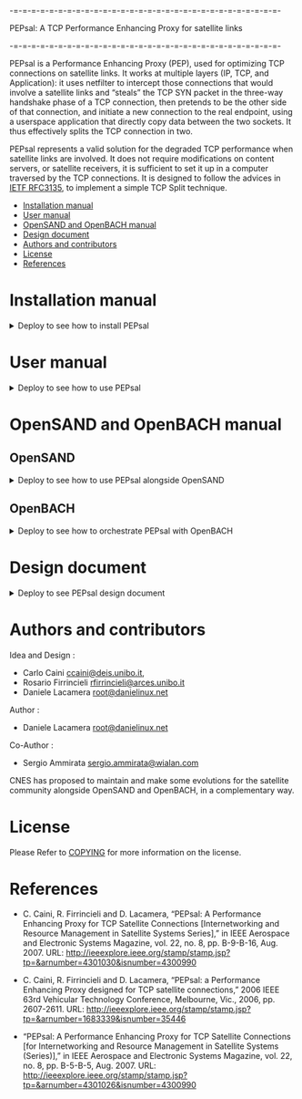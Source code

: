 -=-=-=-=-=-=-=-=-=-=-=-=-=-=-=-=-=-=-=-=-=-=-=-=-=-=-=-=-=-=-

PEPsal: A TCP Performance Enhancing Proxy for satellite links

-=-=-=-=-=-=-=-=-=-=-=-=-=-=-=-=-=-=-=-=-=-=-=-=-=-=-=-=-=-=-

PEPsal is a Performance Enhancing Proxy (PEP), used for optimizing TCP connections on satellite links. It works at multiple layers (IP, TCP, and Application): it uses netfilter to intercept those connections that would involve a satellite links and “steals” the TCP SYN packet in the three-way handshake phase of a TCP connection, then pretends to be the other side of that connection, and initiate a new connection to the real endpoint, using a userspace application that directly copy data between the two sockets. It thus effectively splits the TCP connection in two.

PEPsal represents a valid solution for the degraded TCP performance when satellite links are involved. It does not require modifications on content servers, or satellite receivers, it is sufficient to set it up in a computer traversed by the TCP connections.
It is designed to follow the advices in [IETF RFC3135](https://datatracker.ietf.org/doc/html/rfc3135), to implement a simple TCP Split technique.

- [Installation manual](#installation-manual)
- [User manual](#user-manual)
- [OpenSAND and OpenBACH manual](#opensand-and-openbach-manual)
- [Design document](#design-document)
- [Authors and contributors](#authors-and-contributors)
- [License](#license)
- [References](#references)

# Installation manual

<details><summary>Deploy to see how to install PEPsal</summary>

## Requirements

### Computers

PEPsal can be installed on any number of machines. If it installed on one side of a link, the TCP connections will be accelerated only in one way. If it is installed on both ends of the link (symmetrical PEP), the TCP connections will be accelerated both ways.

### Operating System

PEPsal is distributed in debian packages compatible with Ubuntu.

For any other distribution/version, the source code is available for [compilation](#pepsal-compilation).

## PEPsal installation

PEPsal is distributed via debian packages, stored in the Net4Sat depository.

To get these packages, add this repository to the APT sources list:

On Ubuntu 20.04 LTS or upper

> sudo mkdir /etc/apt/keyrings
> curl -sS https://raw.githubusercontent.com/CNES/net4sat-packages/master/gpg/net4sat.gpg.key | gpg --dearmor | sudo dd of=/etc/apt/keyrings/net4sat.gpg
> cat << EOF | sudo tee /etc/apt/sources.list.d/github.net4sat.sources
Types: deb
URIs: https://raw.githubusercontent.com/CNES/net4sat-packages/master/focal/
Suites: focal
Components: stable
Signed-By: /etc/apt/keyrings/net4sat.gpg
EOF

Change focal by jammy if appropriate.

Update the apt cache after adding the new repository, and install the pepsal package:

> sudo apt-get update
> sudo apt-get install pepsal

After installation, PEPsal should be running in the background as a service.

## PEPsal compilation

PEPsal is configured to be built through the use of [autotools](https://www.gnu.org/software/automake/manual/html_node/Autotools-Introduction.html). The barebone instructions required to start building PEPsal are coalesced into the `autogen.sh` executable file; so it is usually sufficient to run:

> ./autogen.sh
> make

In order to build the `pepsal` binary into the `src` directory. Optionally, installing PEPsal system-wide can be done with:

> sudo make install

But the purpose of the `autogen.sh` script is to build and run the `configure` script that will ultimately generate the necessary Makefiles needed to build PEPsal. The `configure` script is responsible to parametrize various compilation and installation options. Among them you'll find the following complite-time switches adding features into PEPsal:

- *--enable-dst-in-key*: use both source *and* destination IP and port as the hashtable key instead of only the source ones. Makes for more reliable proxy finds but doubles key storage.
- *--enable-syslog*: link against syslog to be used as a log output mecanism.
- *--enable-stderr-logging*: use stderr as a log output mecanism.

Note that no using *--enable-syslog* not *--enable-stderr-logging* will completely disable logging from PEPsal and the *-v* command-line parameter will thus have no observable effect.

To select these options, simply pass them to the `configure` script:

> ./autogen.sh
> ./configure CFLAGS="-O3 -g0" --prefix=/usr/lib/ --enable-dst-in-key --enable-stderr-logging

Note that the `autogen.sh` script pass all its parameters to the `configure` script once built. So the above example can be shortened to:

> ./autogen.sh CFLAGS="-O3 -g0" --prefix=/usr/lib/ --enable-dst-in-key --enable-stderr-logging

</details>

# User manual

<details><summary>Deploy to see how to use PEPsal</summary>

By default, PEPsal will be launched as a service, running the pepsal binary as a daemon. The listening socket is bound to every interfaces and opened as an AF_INET6 socket in order to handle both IPv4 and IPv6 incoming connexions. You can also stop the service and run the binary manually if desired.

## Parameters

PEPsal binary can be run with the following optional parameters:
- *-d* (daemon): run the binary in the background.
- *-v* (verbose): enable printing debug statements.
- *-h* (help): print the usage, and exit.
- *-V* (version): print version, and exit.
- *-p* (port): the PEP listening port (by default, *5000*).
- *-c* (max_conns): maximum number of connections allowed (by default, 2112).
- *-l* (logfile): file to log periodic dumps of the syn table.
- *-g* (gc_interval): connections garbage collector that removes no longer active entries from hash tables every gc_interval seconds. (by default, 15 hours).
- *-t* (pending_lifetime): maximum lifetime of a stale connection before being garbage collected. (by default, 5 hours).
- *-T* (threads): amount of worker threads to use.
- *-f* (fastopen): enable using TCP FastOpen on listening and outgoing sockets (must also be enabled at OS level).
- *-n* (nodelay): enable TCP no delay option on outgoing sockets.
- *-q* (quickack): enable TCP quick ACK option on outgoing sockets.
- *-k* (cork): enable TCP CORK option on outgoing sockets.
- *-C* (algorithm): name of the TCP congestion control algorithm to use on outgoing sockets.
- *-m* (mss): enable the TCP maximum segment size option on outgoing sockets and set it to mss bytes.
- *-M* (monitoring_pid): enable alert on process id PID when reaching close to max_conns opened connections (SIGUSR1 will be sent when reaching 99% of opened connections and SIGUSR2 when capacity drops back to 95%).
- *-s*: (interface): name of interface to sniff and extract ethernet or IP options from SYN packets in order to replicate them on outgoing sockets.


When launching PEPsal manually, provide the relevant parameters on the command-line. When running PEPsal as a service, the recommended approach is to use a [drop-in configuration file](https://www.freedesktop.org/software/systemd/man/latest/systemd.unit.html#id-1.14.3) to override the necessary environment variables, or rewrite the `ExecStart` command if you deem it necessary. An example drop-in file is available in the `conf` directory as `conf/pepsal.conf`. Make sure to let systemd know of your changes by issuing the `systemctl daemon-reload` command.

## Network Configuration

### Routing packets to PEPsal

Besides from running the binary, the traffic to optimize must be redirected to the PEPsal interface. This redirection is done by netfilter, and must be supplemented by the use of the `ip rule` and `ip route` commands.

To effectively direct these packets to PEPsal, they have to be routed to the local lo interface. Netfilter allows to put a specific fwmark on a connection, then a default route must be specified for packets with that specific fwmark, so that the routing of other packets is not disturbed. To instruct the kernel to use a particular routing table (not the default) for marked packets, run the following command:

> ip rule add fwmark 1 lookup 100

This commands tells the kernel to use the routing table number 100, when routing packets with a forwarding mark equal to 1.

Finally, a default route must be added to this new table, telling the kernel to route all packets to the loopback interface:

> ip route add local default dev lo table 100

These two commands must be configured only one time, since they are valid for all PEPsal traffic.

### Using iptables to Set a Fwmark

The target to use to redirect traffic to PEPsal is *TPROXY*, which can be used only in the *PREROUTING* chain (that treats packets before being routed) of the mangle table. This target receives two parameters: the port to which redirect the traffic (the port of PEPsal), and a mark to set to the packets.  Make sure to match the value of the mark in the iptables rule to the value used in the `ip rule` command shown above.

As filter, any rule can be used: incoming interface, source address and/or port, destination address and/or port. In any case, since only TCP traffic is optimized, it is recommended to specify it to avoid unnecessary processing.

For example, to filter all incoming traffic on the interface *eth0*, the command to add this rule is:

> iptables -A PREROUTING -t mangle -p tcp -i eth0 -j TPROXY --on-port 5000 --tproxy-mark 1

Any number of iptables rules can be added, to filter any type of traffic.

### Using nftables to Set a Fwmark

Similarly to iptables, nftables has a *tproxy* action that allows redirecting traffic to another port on the local machine. This action must be coupled with a *meta mark set* action to replicate the `--tproxy-mark` option of iptables.

The easiest way to setup the rules is to have a dedicated chain executing the
*tproxy* action and filter incomming packets to redirect them to this chain.
Using conntrack's `ct` actions also enables tracking of which connections went
into PEPsal and which didn't so it's possible to avoid a RST in case
connections limits are to be implemented.

An example configuration file for nftables could look like:

> flush ruleset
>
> table inet mangle {
>   chain INTERCEPT {
>     meta protocol ip meta l4proto tcp tproxy ip to 127.0.0.1:5000 meta mark set ct mark accept
>   }
>
>   chain COUNT {
>     ct count 2000 ct mark set 1 jump INTERCEPT
>     return
>   }
>
>   chain PREROUTING {
>     type filter hook prerouting priority mangle; policy accept;
>     ct mark 123 accept
>     ct mark 1 jump INTERCEPT
>     iifname "eth0" meta l4proto tcp jump COUNT
>     ct mark set 123 accept
>   }
> }

The *COUNT* chain is optional and can be skipped by using

> iifname "eth0" meta l4proto tcp ct mark set 1 jump INTERCEPT

as the main filtering rule instead.

### Exemple of IPV6 configuration

By default PEPsal listens on all interfaces using an *AF_INET6* socket to accept both IPv4 and IPv6 incomming connections.

In order to redirect IPv6 traffic to PEPsal, it is necessary to mimic the steps used to configure IPv4 traffic forwarding.

The `ip rule` and `ip route` commands need to be run in IPv6 mode as well:

> ip -6 rule add fwmark 1 lookup 100
> ip -6 route add local default dev lo table 100

And the netfilter rules need to adapted for IPv6 traffic as well.

When using iptables, add the following rule, on the same template as the IPv4 one:

> ip6tables -A PREROUTING -t mangle -p tcp -i eth0 -j TPROXY --on-port 5000 --tproxy-mark 1

When using nftables, add the following rule to the *INTERCEPT* chain:

> meta protocol ip6 meta l4proto tcp tproxy ip6 to [::1]:5000 meta mark set ct mark accept

All other filtering rules leading to the *INTERCEPT* chain will automatically handle IPv6 traffic as well.

### Configuration example for IP options duplication

In order for PEPsal to replicate some TCP or IP header options, a dummy interface needs to be created to intercept SYN packets and extract relevant information before forwarding them to the outgoing socket generated by PEPsal.

For example, to duplicate IP TOS field through PEPsal, on the machine running pepsal a dummy interface is created and assign a sniffing ip address:

> ip link add pepsalsniffer type dummy
> ip addr add 10.10.42.1/24 dev pepsalsniffer
> ip link set pepsalsniffer up

In addition to creating the dummy interface, SYN packets must be intercepted by this interface before being directed to PEPsal. By utilizing IPtables, the following commands can be executed to implement these rules:

> iptables -t mangle -A PREROUTING -p tcp -i eth0 -m state --state NEW -j TEE --gateway 10.10.42.42
> iptables -t mangle -A PREROUTING -p tcp -i eth0 -j TPROXY --on-port 5000 --tproxy-mark 1

The first command duplicates every SYN packet and tries to route it to the designated gateway IP address. Since this address can be routed through the dummy interface, the duplicated SYN packet is handed to this interface and PEPsal will be able to sniff it and extract relevant options from the headers.

Since the *TEE* action is not final, the packet subsequently proceeds to the second rule to be redirected to PEPsal.

When using nftables, adding the following rule at the top of the *INTERCEPT*
chain is enough:

> ct state new dup to 10.10.42.42 device pepsalsniffer

This rule will filter out established connections, leaving only the SYN packets to be duplicated into the *pepsalsniffer* interface.

Before starting PEPsal service, the dummy interface needs to be specified as a parameter for the service. This can be accomplished as follows:

> echo "Environment="'"'"interface=pepsalsniffer"'"' >> /etc/systemd/system/pepsal.service.d/pepsal.conf
> systemctl daemon-reload

</details>

# OpenSAND and OpenBACH manual

## OpenSAND

<details><summary>Deploy to see how to use PEPsal alongside OpenSAND</summary>

Using PEPsal alongside OpenSAND requires no specific configuration in order to work. This page shows an example of a typical use-case.

The image below depicts the architecture used.

![Architecture OpenSAND](archi_opensand.png)

OpenSAND is installed on three machines, ST, GW and SAT. These machines are linked by the OpenSAND emulation network; when the emulation is running (on IP mode), the GW and ST are linked via a tunnel, through the interface *opensand_tun* on each of these machines. Two workstations are connected to the LAN networks of the ST and GW, and act as client and server, respectively.

In order to accelerate the traffic that passes through the OpenSAND tunnel, PEPsal must be installed on the ST and on the GW.

To capture the traffic that passes between the ST and the GW, then all the traffic that enters via *opensand_tun* and the LAN interface must be redirected toward PEPsal on each machine. The rules to add on each of the GWs and STs:

> iptables -A PREROUTING -t mangle -p tcp -i opensand_tun -j TPROXY --on-port 5000 --tproxy-mark 1

> iptables -A PREROUTING -t mangle -p tcp -i lan_interface -j TPROXY --on-port 5000 --tproxy-mark 1

where lan_interface must be replaced by the real name of the OpenSAND LAN interface on the machine. In order to route the packets to the local PEPsal socket, the following commands must also be executed:

> ip rule add fwmark 1 lookup 100

> ip route add local 0.0.0.0/0 dev lo table 100

For more information about these commands, refer to the [User manual](#user-manual).

Finally, if the GW is to be used as the network gateway by the ST (or the WS-ST), then all the traffic on OpenSAND must be redirected to the GW, and translated with NAT. To redirect all trafic via the GW on OpenSAND, with the advanced mode enabled, go to the Configuration tab, and then click on Advanced. On the Topology tab, Sarp section, set default to 0. To NAT the traffic on the GW, coming from the ST, add the following iptables rule:

> iptables -A POSTROUTING -t nat -s X.X.X.X/X_IP -o out_interface -j MASQUERADE --random

where X.X.X.X/X must be replaced by the ST LAN network address (for example, 192.168.19.0/24), and out_interface by the interface connecting the GW to the external network.

</details>

## OpenBACH

<details><summary>Deploy to see how to orchestrate PEPsal with OpenBACH</summary>

OpenBACH can be used to orchestrate PEPsal.

It provides running code and specific examples through the exploitation of *executors*.

Please refer to OpenBACH repository for more information.

</details>

# Design document

<details><summary>Deploy to see PEPsal design document</summary>

![PEPsal architecture](pepsal_archi.png)

## Network level

Incoming packets are usually handled by the kernel, and are not accessible to the user to modify. In Linux, it is possible to configure the behaviour of the packets (e.g. routing) using the framework Netfilter. Netfilter offers various tools for packet filtering, network address translation (NAT), and port translation. It also offers mechanisms for passing packets to a queue accessible from the userspace, and then returning these packets back to the kernel.

PEPsal uses netfilter in order to capture SYN segments traversing the system (e.g. being routed, but not to the host) that are establishing a new connection. The rules to perform this action are set using iptables, and are placed in the mangle table, PREROUTING chain (before the packets are routed), and the target used is a TPROXY (Transparent Proxy). The target TPROXY works as the following: the system searchs for a socket with the same destination pair (IP address and port) on the local machine. If a socket is found, that means that a transparent proxy is already established, and thus, redirects this packet to that socket. In the other hand, if no socket is found (meaning no connection was established, and that, probably, the segment is a SYN), netfilter redirects the packet to a local port, where a socket is listening for incoming connections. In this case, this port is that of PEPsal, which is listening for new connections. At such event, PEPsal 1) accepts the connection, “impersonating” the remote host, and 2), creates a new socket, bound to the original source address and port, and establishes a connection with the original destination host, splitting the TCP connection in two. All subsequent traffic corresponding to any of these two connections is affected by the same rule in iptables, and will be redirected to the corresponding sockets (since now, netfilter will be able to find one with the same destination address and port).

Besides the iptables rule, in order to locally route the packets to the PEP socket, a mark is used on all packets that match the rules added. Since the packets must not exit the machine, but be redirected to the local sockets, they must be routed to the loopback interface. In order to not interfere with the routing of all the other packets not affected by PEPsal, a different routing table than the default one is used for marked packets. Thus, the mark added by the TPROXY target (with the --tproxy-mark option) is assigned to an specific routing table. The default route for this table routes all packets to the loopback interface (refer to this section for the commands).

## Application level

At application level, an application (called pepsal), is in charge of accepting the connections on behalf of the original destination, of creating new sockets and establishing a connection with the destination, and of redirecting the traffic between the two endpoints (TCP Splitting).

PEPsal contains several threads to perform the different tasks in parallel. These threads are: the listener thread, the poller thread, and the worker threads.

### Listener thread

The listener thread is in charge of intercepting the SYN segments trying to start new connection that arrive to the listener socket (by default, bound to the port 5000 on all interfaces). First, the listener socket is opened, and then an infinite loop is entered, waiting for incoming connection requests on this socket. Once a connection request is intercepted (redirected by the TPROXY target that was unable to find a matching socket), the connection is accepted on behalf of the remote host, and a new socket is created, bound to the original source address. Immediately after, a new socket with the original source address is created, and a connection is established with the original destination. A signal is sent to the poller thread, for it to watch the events that are triggered on them. The work of the listener ends here, since all subsequent packets pertaining to these connections will not be redirected to the listener port.

### Poller thread

The poller thread works with the sockets that the listener has created (both endpoints). This thread contains a list of sockets that are periodically polled, looking for events that may be triggered. Each time the listener thread accepts a new connection, and creates new sockets, these are signaled to the poller thread, that adds them to the local list that is being polled. When the connections are effectively established, an event of type CONNECTED is detected, and the connections are considered as open (moment at which, buffers are created in order to temporarily store the relayed data).

Once opened, the events that can be detected are the reception of data segments, or the end of a connection. In the first case, the sockets are queued to be treated by the worker threads. In the latter case, the connection on both endpoints will be closed.

### Worker threads

The worker threads are in charge of forwarding the traffic from one endpoint of the proxy to the other. The threads are signaled by the poller when there is data ready to be relayed in at least one proxy. These proxies are placed in a queue by the poller, from which a pool of worker threads will extract them, and transfer the information received on one endpoint to the other. The workers will continue to work until there are no more items in the active queue, and then will wait for a new signal by the poller.

### Timer scheduler

There exists another thread, called the timer scheduler thread, that runs periodically, checking for pending logs to be displayed on screen (or to the log file), and checking if it is time to call the garbage connections collector.

By default, the garbage connections collector is called every 15 hours, and its purpose is to search for proxies with state “PENDING”, with a syn_time greater than a specified value, i.e. connections that weren't successfully established.

</details>

# Authors and contributors

Idea and Design	:
- Carlo Caini <ccaini@deis.unibo.it>,
- Rosario Firrincieli <rfirrincieli@arces.unibo.it>
- Daniele Lacamera <root@danielinux.net>

Author		:
- Daniele Lacamera <root@danielinux.net>

Co-Author	:
- Sergio Ammirata <sergio.ammirata@wialan.com>

CNES has proposed to maintain and make some evolutions for the satellite community alongside OpenSAND and OpenBACH, in a complementary way.

# License

Please Refer to [COPYING](https://gitlab.cnes.fr/openbach/pepsal/-/blob/master/COPYING) for more information on the license.

# References

- C. Caini, R. Firrincieli and D. Lacamera, “PEPsal: A Performance Enhancing Proxy for TCP Satellite Connections [Internetworking and Resource Management in Satellite Systems Series],” in IEEE Aerospace and Electronic Systems Magazine, vol. 22, no. 8, pp. B-9-B-16, Aug. 2007. URL: http://ieeexplore.ieee.org/stamp/stamp.jsp?tp=&arnumber=4301030&isnumber=4300990

- C. Caini, R. Firrincieli and D. Lacamera, “PEPsal: a Performance Enhancing Proxy designed for TCP satellite connections,” 2006 IEEE 63rd Vehicular Technology Conference, Melbourne, Vic., 2006, pp. 2607-2611. URL: http://ieeexplore.ieee.org/stamp/stamp.jsp?tp=&arnumber=1683339&isnumber=35446

- “PEPsal: A Performance Enhancing Proxy for TCP Satellite Connections [for Internetworking and Resource Management in Satellite Systems (Series)],” in IEEE Aerospace and Electronic Systems Magazine, vol. 22, no. 8, pp. B-5-B-5, Aug. 2007. URL: http://ieeexplore.ieee.org/stamp/stamp.jsp?tp=&arnumber=4301026&isnumber=4300990

